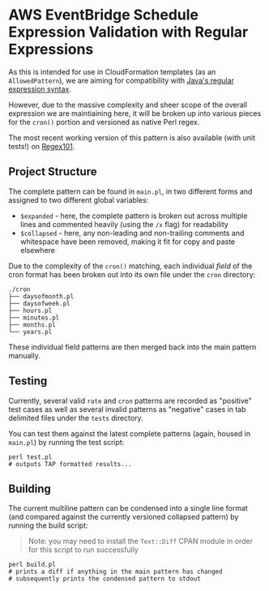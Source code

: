 # AWS EventBridge Schedule Expression Validation with Regular Expressions

As this is intended for use in CloudFormation templates (as an `AllowedPattern`), we are aiming for compatibility with [Java's regular expression syntax](https://docs.oracle.com/javase/6/docs/api/java/util/regex/Pattern.html).

However, due to the massive complexity and sheer scope of the overall expression we are maintiaining here, it will be broken up into various pieces for the `cron()` portion and versioned as native Perl regex.

The most recent working version of this pattern is also available (with unit tests!) on [Regex101](https://regex101.com/r/YHscM3/3).

## Project Structure

The complete pattern can be found in `main.pl`, in two different forms and assigned to two different global variables:

- `$expanded` - here, the complete pattern is broken out across multiple lines and commented heavily (using the `/x` flag) for readability
- `$collapsed` - here, any non-leading and non-trailing comments and whitespace have been removed, making it fit for copy and paste elsewhere

Due to the complexity of the `cron()` matching, each individual _field_ of the cron format has been broken out into its own file under the `cron` directory:

```
./cron
├── daysofmonth.pl
├── daysofweek.pl
├── hours.pl
├── minutes.pl
├── months.pl
└── years.pl
```

These individual field patterns are then merged back into the main pattern manually.

## Testing

Currently, several valid `rate` and `cron` patterns are recorded as "positive" test cases as well as several invalid patterns as "negative" cases in tab delimited files under the `tests` directory.

You can test them against the latest complete patterns (again, housed in `main.pl`) by running the test script:

```shell
perl test.pl
# outputs TAP formatted results...
```

## Building

The current multiline pattern can be condensed into a single line format (and compared against the currently versioned collapsed pattern) by running the build script:

> Note: you may need to install the `Text::Diff` CPAN module in order for this script to run successfully

```shell
perl build.pl
# prints a diff if anything in the main pattern has changed
# subsequently prints the condensed pattern to stdout
```
